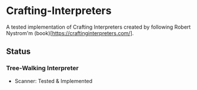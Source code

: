 # Crafting-Interpreters

A tested implementation of Crafting Interpreters created by following Robert Nystrom'm (book)[https://craftinginterpreters.com/].

## Status
### Tree-Walking Interpreter
- Scanner: Tested & Implemented

